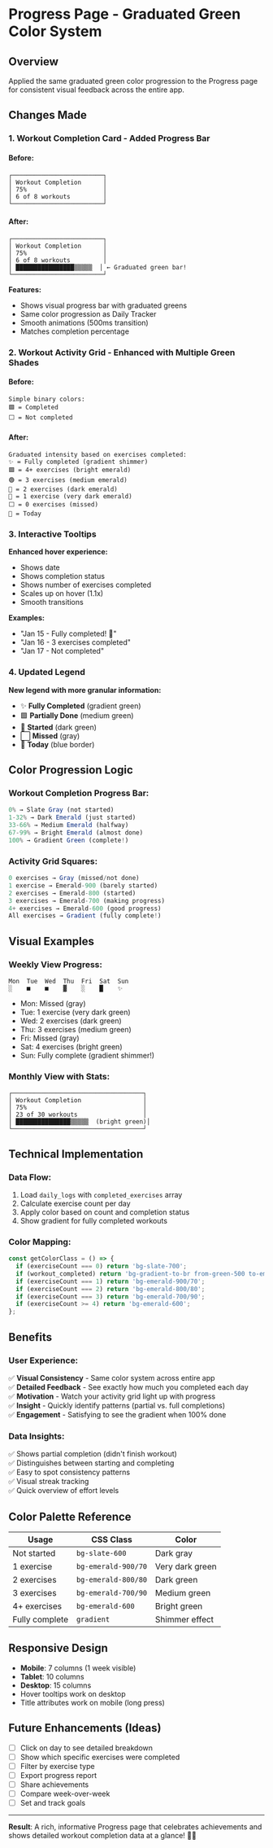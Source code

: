 # Progress Page - Graduated Green Color System

## Overview
Applied the same graduated green color progression to the Progress page for consistent visual feedback across the entire app.

## Changes Made

### 1. **Workout Completion Card - Added Progress Bar**

#### Before:
```
┌─────────────────────────┐
│ Workout Completion      │
│ 75%                     │
│ 6 of 8 workouts         │
└─────────────────────────┘
```

#### After:
```
┌─────────────────────────┐
│ Workout Completion      │
│ 75%                     │
│ 6 of 8 workouts         │
│ ████████████████▒▒▒▒▒  │ ← Graduated green bar!
└─────────────────────────┘
```

**Features:**
- Shows visual progress bar with graduated greens
- Same color progression as Daily Tracker
- Smooth animations (500ms transition)
- Matches completion percentage

### 2. **Workout Activity Grid - Enhanced with Multiple Green Shades**

#### Before:
```
Simple binary colors:
🟩 = Completed
⬜ = Not completed
```

#### After:
```
Graduated intensity based on exercises completed:
✨ = Fully completed (gradient shimmer)
🟩 = 4+ exercises (bright emerald)
🟢 = 3 exercises (medium emerald)  
🌱 = 2 exercises (dark emerald)
🫛 = 1 exercise (very dark emerald)
⬜ = 0 exercises (missed)
🔵 = Today
```

### 3. **Interactive Tooltips**

**Enhanced hover experience:**
- Shows date
- Shows completion status
- Shows number of exercises completed
- Scales up on hover (1.1x)
- Smooth transitions

**Examples:**
- "Jan 15 - Fully completed! 🎉"
- "Jan 16 - 3 exercises completed"
- "Jan 17 - Not completed"

### 4. **Updated Legend**

**New legend with more granular information:**
- ✨ **Fully Completed** (gradient green)
- 🟩 **Partially Done** (medium green)
- 🌱 **Started** (dark green)
- ⬜ **Missed** (gray)
- 🔵 **Today** (blue border)

## Color Progression Logic

### Workout Completion Progress Bar:
```javascript
0% → Slate Gray (not started)
1-32% → Dark Emerald (just started)
33-66% → Medium Emerald (halfway)
67-99% → Bright Emerald (almost done)
100% → Gradient Green (complete!)
```

### Activity Grid Squares:
```javascript
0 exercises → Gray (missed/not done)
1 exercise → Emerald-900 (barely started)
2 exercises → Emerald-800 (started)
3 exercises → Emerald-700 (making progress)
4+ exercises → Emerald-600 (good progress)
All exercises → Gradient (fully complete!)
```

## Visual Examples

### Weekly View Progress:
```
Mon  Tue  Wed  Thu  Fri  Sat  Sun
░    ■    ■    ▓    ░    █    ✨
```
- Mon: Missed (gray)
- Tue: 1 exercise (very dark green)
- Wed: 2 exercises (dark green)
- Thu: 3 exercises (medium green)
- Fri: Missed (gray)
- Sat: 4 exercises (bright green)
- Sun: Fully complete (gradient shimmer!)

### Monthly View with Stats:
```
┌────────────────────────────────────┐
│ Workout Completion                 │
│ 75%                                │
│ 23 of 30 workouts                  │
│ ███████████████▒▒▒▒▒  (bright green)│
└────────────────────────────────────┘
```

## Technical Implementation

### Data Flow:
1. Load `daily_logs` with `completed_exercises` array
2. Calculate exercise count per day
3. Apply color based on count and completion status
4. Show gradient for fully completed workouts

### Color Mapping:
```typescript
const getColorClass = () => {
  if (exerciseCount === 0) return 'bg-slate-700';
  if (workout_completed) return 'bg-gradient-to-br from-green-500 to-emerald-400';
  if (exerciseCount === 1) return 'bg-emerald-900/70';
  if (exerciseCount === 2) return 'bg-emerald-800/80';
  if (exerciseCount === 3) return 'bg-emerald-700/90';
  if (exerciseCount >= 4) return 'bg-emerald-600';
};
```

## Benefits

### User Experience:
✅ **Visual Consistency** - Same color system across entire app  
✅ **Detailed Feedback** - See exactly how much you completed each day  
✅ **Motivation** - Watch your activity grid light up with progress  
✅ **Insight** - Quickly identify patterns (partial vs. full completions)  
✅ **Engagement** - Satisfying to see the gradient when 100% done  

### Data Insights:
✅ Shows partial completion (didn't finish workout)  
✅ Distinguishes between starting and completing  
✅ Easy to spot consistency patterns  
✅ Visual streak tracking  
✅ Quick overview of effort levels  

## Color Palette Reference

| Usage | CSS Class | Color |
|-------|-----------|-------|
| Not started | `bg-slate-600` | Dark gray |
| 1 exercise | `bg-emerald-900/70` | Very dark green |
| 2 exercises | `bg-emerald-800/80` | Dark green |
| 3 exercises | `bg-emerald-700/90` | Medium green |
| 4+ exercises | `bg-emerald-600` | Bright green |
| Fully complete | `gradient` | Shimmer effect |

## Responsive Design

- **Mobile**: 7 columns (1 week visible)
- **Tablet**: 10 columns  
- **Desktop**: 15 columns
- Hover tooltips work on desktop
- Title attributes work on mobile (long press)

## Future Enhancements (Ideas)

- [ ] Click on day to see detailed breakdown
- [ ] Show which specific exercises were completed
- [ ] Filter by exercise type
- [ ] Export progress report
- [ ] Share achievements
- [ ] Compare week-over-week
- [ ] Set and track goals

---

**Result**: A rich, informative Progress page that celebrates achievements and shows detailed workout completion data at a glance! 🎯✨

